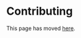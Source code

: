 # Contributing

This page has moved [here](https://github.com/microsoft/AirSim/blob/master/docs/CONTRIBUTING.md).